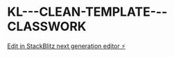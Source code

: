 # KL---CLEAN-TEMPLATE---CLASSWORK

[Edit in StackBlitz next generation editor ⚡️](https://stackblitz.com/~/github.com/enwkurs/KL---CLEAN-TEMPLATE---CLASSWORK)